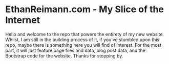 # EthanReimann.com - My Slice of the Internet
Hello and welcome to the repo that powers the entirety of my new website. Whilst, I am still in the building process of it, if you've stumbled upon this repo, maybe there is something here you will find of interest. For the most part, it will just feature page files and data, blog post data, and the Bootstrap code for the website. Thanks for stopping by.
